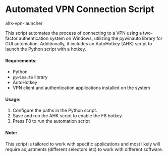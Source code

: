 # Automated VPN Connection Script
 ahk-vpn-launcher

This script automates the process of connecting to a VPN using a two-factor authentication system on Windows, utilizing the pywinauto library for GUI automation. Additionally, it includes an AutoHotkey (AHK) script to launch the Python script with a hotkey. 

#### Requirements:
- Python
- `pywinauto` library
- AutoHotkey
- VPN client and authentication applications installed on the system

#### Usage:
1. Configure the paths in the Python script.
2. Save and run the AHK script to enable the F8 hotkey.
3. Press F8 to run the automation script

#### Note:
This script is tailored to work with specific applications and most likely will require adjustments (different selectors etc) to work with different software.

